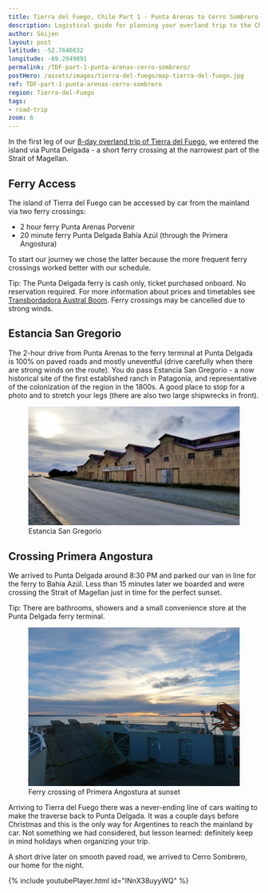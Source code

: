 ```yaml
---
title: Tierra del Fuego, Chile Part 1 - Punta Arenas to Cerro Sombrero
description: Logistical guide for planning your overland trip to the Chilean side of Tierra del Fuego. Details of the route between Punta Arenas and Cerro Sombrero.
author: Sóijen
layout: post
latitude: -52.7646632
longitude: -69.2949891
permalink: /TDF-part-1-punta-arenas-cerro-sombrero/
postHero: /assets/images/tierra-del-fuego/map-tierra-del-fuego.jpg
ref: TDF-part-1-punta-arenas-cerro-sombrero
region: Tierra-del-Fuego
tags:
- road-trip
zoom: 6
---
```

In the first leg of our <a href="/tierra-del-fuego-van-overview/">8-day overland trip of Tierra del Fuego</a>, we entered the island via Punta Delgada - a short ferry crossing at the narrowest part of the Strait of Magellan.

<h2>Ferry Access</h2>

The island of Tierra del Fuego can be accessed by car from the mainland via two ferry crossings:
<ul class="post-stats bullets">
  <li>2 hour ferry Punta Arenas <i class="fa fa-arrow-right"></i> Porvenir</li>
  <li>20 minute ferry Punta Delgada <i class="fa fa-arrow-right"></i> Bahía Azúl (through the Primera Angostura)</li>
</ul>

To start our journey we chose the latter because the more frequent ferry crossings worked better with our schedule.

<i class="fa fa-info-circle" style="color:#FFB300"></i> Tip: The Punta Delgada ferry is cash only, ticket purchased onboard. No reservation required. For more information about prices and timetables see <a href="http://www.tabsa.cl/" target="_blank">Transbordadora Austral Boom</a>. Ferry crossings may be cancelled due to strong winds.

<h2>Estancia San Gregorio</h2>

The 2-hour drive from Punta Arenas to the ferry terminal at Punta Delgada is 100% on paved roads and mostly uneventful (drive carefully when there are strong winds on the route). You do pass Estancia San Gregorio - a now historical site of the first established ranch in Patagonia, and representative of the colonization of the region in the 1800s. A good place to stop for a photo and to stretch your legs (there are also two large shipwrecks in front).

<figure class="figure">
  <img class="image" src="/assets/images/tierra-del-fuego/san-gregorio.jpg"
      alt="Estancia San Gregorio">
     <figcaption class="img-caption">Estancia San Gregorio</figcaption>
</figure>

<h2>Crossing Primera Angostura</h2>

We arrived to Punta Delgada around 8:30 PM and parked our van in line for the ferry to Bahía Azúl. Less than 15 minutes later we boarded and were crossing the Strait of Magellan just in time for the perfect sunset.

<i class="fa fa-info-circle" style="color:#FFB300"></i> Tip: There are bathrooms, showers and a small convenience store at the Punta Delgada ferry terminal.

<figure class="figure">
  <img class="image" src="/assets/images/tierra-del-fuego/primera-angostura.jpg"
      alt="Ferry Primera Angostura">
     <figcaption class="img-caption">Ferry crossing of Primera Angostura at sunset</figcaption>
</figure>

Arriving to Tierra del Fuego there was a never-ending line of cars waiting to make the traverse back to Punta Delgada. It was a couple days before Christmas and this is the only way for Argentines to reach the mainland by car. Not something we had considered, but lesson learned: definitely keep in mind holidays when organizing your trip.

A short drive later on smooth paved road, we arrived to Cerro Sombrero, our home for the night.

{% include youtubePlayer.html id="INnX38uyyWQ" %}
